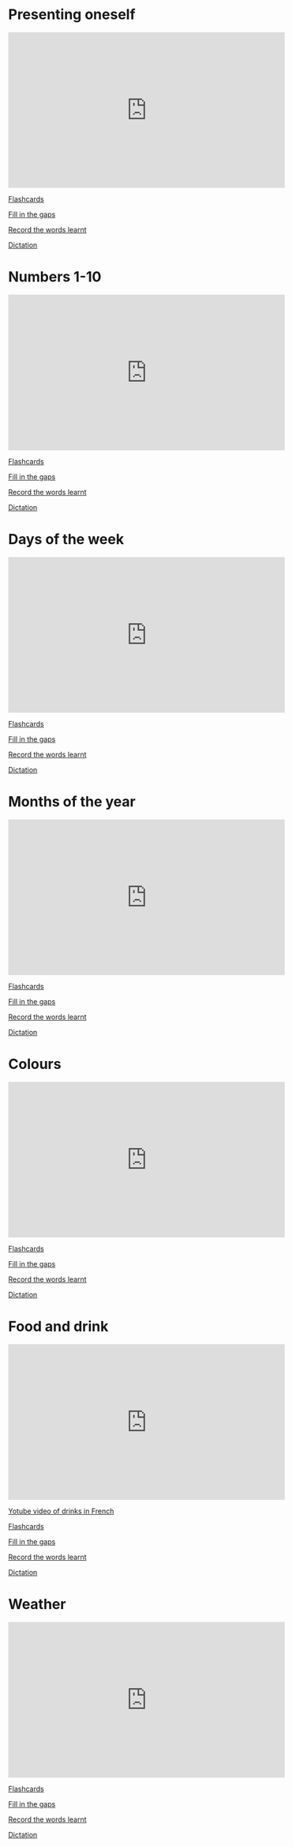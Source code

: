 
<h1>Presenting oneself</h1>

<iframe width="560" height="315" src="https://www.youtube.com/embed/i4YJqmfF6Yc" frameborder="0" allow="accelerometer; autoplay; encrypted-media; gyroscope; picture-in-picture" allowfullscreen></iframe>


<a href="https://h5p.org/h5p/embed/403155"> Flashcards</a>

<a href="https://h5p.org/h5p/embed/403796"> Fill in the gaps</a>

<a href="https://h5p.org/h5p/embed/404007"> Record the words learnt</a>

<a href="https://h5p.org/h5p/embed/403899"> Dictation</a>

<h1>Numbers 1-10</h1>

<iframe width="560" height="315" src="https://www.youtube.com/embed/OzKPo3V6CKE" frameborder="0" allow="accelerometer; autoplay; encrypted-media; gyroscope; picture-in-picture" allowfullscreen></iframe>


<a href="https://h5p.org/h5p/embed/403144"> Flashcards</a>

<a href="https://h5p.org/h5p/embed/403778"> Fill in the gaps</a>

<a href="https://h5p.org/h5p/embed/404007"> Record the words learnt</a>

<a href="https://h5p.org/h5p/embed/403892"> Dictation</a>


<h1>Days of the week</h1>

<iframe width="560" height="315" src="https://www.youtube.com/embed/quCsJ88zzsY" frameborder="0" allow="accelerometer; autoplay; encrypted-media; gyroscope; picture-in-picture" allowfullscreen></iframe>


<a href="https://h5p.org/h5p/embed/403128">Flashcards</a>

<a href="https://h5p.org/h5p/embed/404002">Fill in the gaps</a>

<a href="https://h5p.org/h5p/embed/404007"> Record the words learnt</a>

<a href="https://h5p.org/h5p/embed/403906">Dictation</a>

<h1>Months of the year</h1>

<iframe width="560" height="315" src="https://www.youtube.com/embed/Jzbs17EVKlw" frameborder="0" allow="accelerometer; autoplay; encrypted-media; gyroscope; picture-in-picture" allowfullscreen></iframe>


<a href="https://h5p.org/h5p/embed/403138">Flashcards</a>

<a href="https://h5p.org/h5p/embed/403788">Fill in the gaps</a>

<a href="https://h5p.org/h5p/embed/404007"> Record the words learnt</a>

<a href="https://h5p.org/h5p/embed/403919">Dictation</a>

<h1>Colours</h1>

<iframe width="560" height="315" src="https://www.youtube.com/embed/PYfvJ32syxk" frameborder="0" allow="accelerometer; autoplay; encrypted-media; gyroscope; picture-in-picture" allowfullscreen></iframe>


<a href="https://h5p.org/h5p/embed/403151">Flashcards</a>

<a href="https://h5p.org/h5p/embed/403791">Fill in the gaps</a>

<a href="https://h5p.org/h5p/embed/404007"> Record the words learnt</a>

<a href="https://h5p.org/h5p/embed/403904">Dictation</a>


<h1>Food and drink</h1>

<iframe width="560" height="315" src="https://www.youtube.com/embed/lodXbEIPM7A" frameborder="0" allow="accelerometer; autoplay; encrypted-media; gyroscope; picture-in-picture" allowfullscreen></iframe>


<a href="https://www.youtube.com/watch?v=PIztQ2-ip8U"> Yotube video of drinks in French

<a href="https://h5p.org/h5p/embed/403153">Flashcards</a>

<a href="https://h5p.org/h5p/embed/403784">Fill in the gaps</a>

<a href="https://h5p.org/h5p/embed/404007"> Record the words learnt</a>

<a href="https://h5p.org/h5p/embed/403890">Dictation</a>

<h1>Weather</h1>

<iframe width="560" height="315" src="https://www.youtube.com/embed/G8iBwQUvY-E" frameborder="0" allow="accelerometer; autoplay; encrypted-media; gyroscope; picture-in-picture" allowfullscreen></iframe>

<a href="https://h5p.org/h5p/embed/403148">Flashcards</a>

<a href="https://h5p.org/h5p/embed/403772">Fill in the gaps</a>

<a href="https://h5p.org/h5p/embed/404007"> Record the words learnt</a>

<a href="https://h5p.org/h5p/embed/403910">Dictation</a>



                                           
